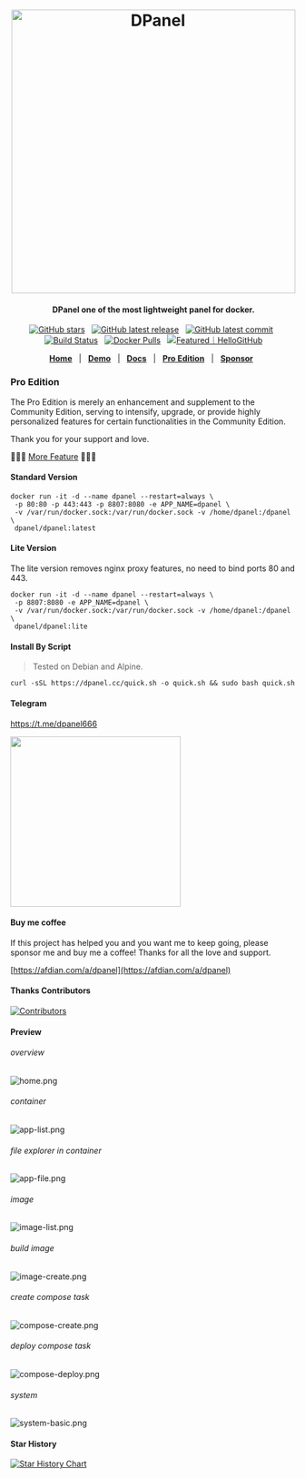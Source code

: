 <h1 align="center">
<img src="https://cdn.w7.cc/dpanel/dpanel-logo.png" alt="DPanel" width="500" />
</h1>
<h4 align="center"> DPanel one of the most lightweight panel for docker. </h4>

<div align="center">

[![GitHub stars](https://img.shields.io/github/stars/donknap/dpanel.svg)](https://github.com/donknap/dpanel) &nbsp;
[![GitHub latest release](https://img.shields.io/github/v/release/donknap/dpanel)](https://github.com/donknap/dpanel/releases) &nbsp;
[![GitHub latest commit](https://img.shields.io/github/last-commit/donknap/dpanel.svg)](https://github.com/donknap/dpanel/commits/master/) &nbsp;
[![Build Status](https://github.com/donknap/dpanel/actions/workflows/release.yml/badge.svg)](https://github.com/donknap/dpanel/actions) &nbsp;
[![Docker Pulls](https://img.shields.io/docker/pulls/dpanel/dpanel)](https://hub.docker.com/r/dpanel/dpanel/tags) &nbsp;
<a href="https://hellogithub.com/repository/c69089b776704985b989f98626de977a" target="_blank"><img src="https://abroad.hellogithub.com/v1/widgets/recommend.svg?rid=c69089b776704985b989f98626de977a&claim_uid=ekhLfDOxR5U0mVw&theme=small" alt="Featured｜HelloGitHub" /></a>

[**Home**](https://dpanel.cc/) &nbsp; |
&nbsp; [**Demo**](https://dpanel.park1991.com/) &nbsp; |
&nbsp; [**Docs**](https://dpanel.cc/#/en-us/README) &nbsp; |
&nbsp; [**Pro Edition**](https://dpanel.cc/#/zh-cn/manual/pro) &nbsp; |
&nbsp; [**Sponsor**](https://afdian.com/a/dpanel) &nbsp;

</div>

### Pro Edition

The Pro Edition is merely an enhancement and supplement to the Community Edition, serving to intensify, upgrade, or provide highly personalized features for certain functionalities in the Community Edition.

Thank you for your support and love. 

🚀🚀🚀 [More Feature](https://dpanel.cc/#/zh-cn/manual/pro?id=%e4%bb%b7%e6%a0%bc%e5%8f%8a%e5%8a%9f%e8%83%bd) 🚀🚀🚀

#### Standard Version

```
docker run -it -d --name dpanel --restart=always \
 -p 80:80 -p 443:443 -p 8807:8080 -e APP_NAME=dpanel \
 -v /var/run/docker.sock:/var/run/docker.sock -v /home/dpanel:/dpanel \
 dpanel/dpanel:latest 
```

#### Lite Version

The lite version removes nginx proxy features, no need to bind ports 80 and 443.

```
docker run -it -d --name dpanel --restart=always \
 -p 8807:8080 -e APP_NAME=dpanel \
 -v /var/run/docker.sock:/var/run/docker.sock -v /home/dpanel:/dpanel \
 dpanel/dpanel:lite
```

#### Install By Script 

> Tested on Debian and Alpine.

```
curl -sSL https://dpanel.cc/quick.sh -o quick.sh && sudo bash quick.sh
```

#### Telegram 

https://t.me/dpanel666

<img src="https://github.com/donknap/dpanel-docs/blob/master/storage/image/telegram.png?raw=true" width="300" />

#### Buy me coffee

If this project has helped you and you want me to keep going, please sponsor me and buy me a coffee! Thanks for all the love and support.

[https://afdian.com/a/dpanel](https://afdian.com/a/dpanel)

#### Thanks Contributors

[![Contributors](https://contrib.rocks/image?repo=donknap/dpanel)](https://github.com/donknap/dpanel/graphs/contributors)

#### Preview

###### overview
![home.png](https://raw.githubusercontent.com/donknap/dpanel-docs/master/storage/image/home-en.png)
###### container
![app-list.png](https://raw.githubusercontent.com/donknap/dpanel-docs/master/storage/image/app-list-en.png)
###### file explorer in container
![app-file.png](https://raw.githubusercontent.com/donknap/dpanel-docs/master/storage/image/app-file-en.png)
###### image
![image-list.png](https://raw.githubusercontent.com/donknap/dpanel-docs/master/storage/image/image-list-en.png)
###### build image
![image-create.png](https://raw.githubusercontent.com/donknap/dpanel-docs/master/storage/image/image-create-en.png)
###### create compose task
![compose-create.png](https://raw.githubusercontent.com/donknap/dpanel-docs/master/storage/image/compose-create-en.png)
###### deploy compose task
![compose-deploy.png](https://raw.githubusercontent.com/donknap/dpanel-docs/master/storage/image/compose-deploy-en.png)
###### system
![system-basic.png](https://raw.githubusercontent.com/donknap/dpanel-docs/master/storage/image/system-basic-en.png)

#### Star History
[![Star History Chart](https://api.star-history.com/svg?repos=donknap/dpanel&type=Timeline)](https://star-history.com/#donknap/dpanel&Timeline)
